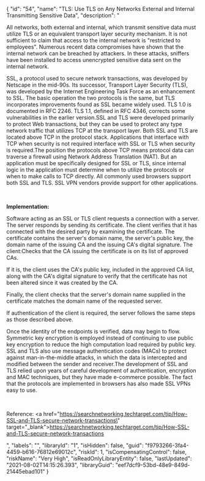 {
  "id": "54",
  "name": "TLS: Use TLS on Any Networks External and Internal Transmitting Sensitive Data",
  "description": "<p>All networks, both external and internal, which transmit sensitive data must utilize TLS or an equivalent transport layer security mechanism. It is not sufficient to claim that access to the internal network is &quot;restricted to employees&quot;. Numerous recent data compromises have shown that the internal network can be breached by attackers. In these attacks, sniffers have been installed to access unencrypted sensitive data sent on the internal network.</p><p>SSL, a protocol used to secure network transactions, was developed by Netscape in the mid-90s. Its successor, Transport Layer Security (TLS), was developed by the Internet Engineering Task Force as an enhancement to SSL. The basic operation the two protocols is the same, but TLS incorporates improvements found as SSL became widely used. TLS 1.0 is documented in RFC 2246. TLS 1.1, defined in RFC 4346, corrects some vulnerabilities in the earlier version.SSL and TLS were developed primarily to protect Web transactions, but they can be used to protect any type network traffic that utilizes TCP at the transport layer. Both SSL and TLS are located above TCP in the protocol stack. Applications that interface with TCP when security is not required interface with SSL or TLS when security is required.The position the protocols above TCP means protocol data can traverse a firewall using Network Address Translation (NAT). But an application must be specifically designed for SSL or TLS, since internal logic in the application must determine when to utilize the protocols or when to make calls to TCP directly. All commonly used browsers support both SSL and TLS. SSL VPN vendors provide support for other applications.</p><p><br /></p><p><b>Implementation:</b></p><p>Software acting as an SSL or TLS client requests a connection with a server. The server responds by sending its certificate. The client verifies that it has connected with the desired party by examining the certificate. The certificate contains the server's domain name, the server's public key, the domain name of the issuing CA and the issuing CA's digital signature. The client:Checks that the CA issuing the certificate is on its list of approved CAs.</p><p>If it is, the client uses the CA's public key, included in the approved CA list, along with the CA's digital signature to verify that the certificate has not been altered since it was created by the CA.</p><p>Finally, the client checks that the server's domain name supplied in the certificate matches the domain name of the requested server.</p><p>If authentication of the client is required, the server follows the same steps as those described above.</p><p>Once the identity of the endpoints is verified, data may begin to flow. Symmetric key encryption is employed instead of continuing to use public key encryption to reduce the high computation load required by public key. SSL and TLS also use message authentication codes (MACs) to protect against man-in-the-middle attacks, in which the data is intercepted and modified between the sender and receiver.The development of SSL and TLS relied upon years of careful development of authentication, encryption and MAC techniques, but they have made e-commerce possible. The fact that the protocols are implemented in browsers has also made SSL VPNs easy to use.</p><p><br /></p><p>Reference: <a href=\"https://searchnetworking.techtarget.com/tip/How-SSL-and-TLS-secure-network-transactions\" target=\"_blank\">https://searchnetworking.techtarget.com/tip/How-SSL-and-TLS-secure-network-transactions</a></p>",
  "labels": "",
  "libraryId": "1",
  "isHidden": false,
  "guid": "f9793266-3fa4-4459-b616-76812e69012c",
  "riskId": 1,
  "isCompensatingControl": false,
  "riskName": "Very High",
  "isReadOnlyLibraryEntity": false,
  "lastUpdated": "2021-08-02T14:15:26.393",
  "libraryGuid": "eef7dcf9-53bd-48e9-849d-21445ebad101"
}